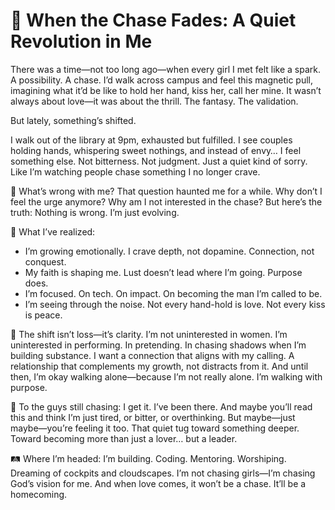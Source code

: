 # 📝 When the Chase Fades: A Quiet Revolution in Me

There was a time—not too long ago—when every girl I met felt like a spark. A possibility. A chase. I’d walk across campus and feel this magnetic pull, imagining what it’d be like to hold her hand, kiss her, call her mine. It wasn’t always about love—it was about the thrill. The fantasy. The validation.

But lately, something’s shifted.

I walk out of the library at 9pm, exhausted but fulfilled. I see couples holding hands, whispering sweet nothings, and instead of envy… I feel something else. Not bitterness. Not judgment. Just a quiet kind of sorry. Like I’m watching people chase something I no longer crave.

💭 What’s wrong with me?
That question haunted me for a while. Why don’t I feel the urge anymore? Why am I not interested in the chase?
But here’s the truth:
Nothing is wrong. I’m just evolving.

🧠 What I’ve realized:
- I’m growing emotionally. I crave depth, not dopamine. Connection, not conquest.
- My faith is shaping me. Lust doesn’t lead where I’m going. Purpose does.
- I’m focused. On tech. On impact. On becoming the man I’m called to be.
- I’m seeing through the noise. Not every hand-hold is love. Not every kiss is peace.

🔄 The shift isn’t loss—it’s clarity.
I’m not uninterested in women. I’m uninterested in performing. In pretending. In chasing shadows when I’m building substance.
I want a connection that aligns with my calling. A relationship that complements my growth, not distracts from it. And until then, I’m okay walking alone—because I’m not really alone. I’m walking with purpose.

🙏 To the guys still chasing:
I get it. I’ve been there. And maybe you’ll read this and think I’m just tired, or bitter, or overthinking. But maybe—just maybe—you’re feeling it too. That quiet tug toward something deeper. Toward becoming more than just a lover… but a leader.

🛤️ Where I’m headed:
I’m building. Coding. Mentoring. Worshiping. Dreaming of cockpits and cloudscapes. I’m not chasing girls—I’m chasing God’s vision for me.
And when love comes, it won’t be a chase.
It’ll be a homecoming.